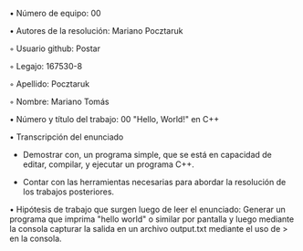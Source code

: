 •  Número de equipo: 00

•  Autores de la resolución: Mariano Pocztaruk

◦  Usuario github: Postar

◦  Legajo: 167530-8

◦  Apellido: Pocztaruk

◦  Nombre: Mariano Tomás

•  Número y título del trabajo: 00 "Hello, World!" en C++

•  Transcripción del enunciado

- Demostrar  con,  un  programa  simple,  que  se  está  en  capacidad  de  editar, compilar, y 
ejecutar un programa C++.

- Contar  con  las  herramientas  necesarias  para  abordar  la  resolución  de  los trabajos 
posteriores.


•  Hipótesis de trabajo que surgen luego de leer el enunciado:
Generar un programa que imprima "hello world" o similar por pantalla y luego mediante la consola capturar la salida en un archivo output.txt mediante el uso de > en la consola.